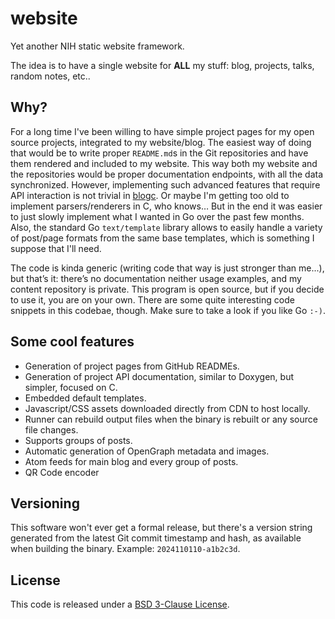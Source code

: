 # website
Yet another NIH static website framework.

The idea is to have a single website for **ALL** my stuff: blog, projects, talks, random notes, etc..

## Why?
For a long time I've been willing to have simple project pages for my open source projects, integrated to my website/blog. The easiest way of doing that would be to write proper `README.md`s in the Git repositories and have them rendered and included to my website. This way both my website and the repositories would be proper documentation endpoints, with all the data synchronized. However, implementing such advanced features that require API interaction is not trivial in [blogc](https://blogc.rgm.io/). Or maybe I'm getting too old to implement parsers/renderers in C, who knows… But in the end it was easier to just slowly implement what I wanted in Go over the past few months. Also, the standard Go `text/template` library allows to easily handle a variety of post/page formats from the same base templates, which is something I suppose that I'll need.

The code is kinda generic (writing code that way is just stronger than me...), but that’s it: there’s no documentation neither usage examples, and my content repository is private. This program is open source, but if you decide to use it, you are on your own. There are some quite interesting code snippets in this codebae, though. Make sure to take a look if you like Go `:-)`.

## Some cool features

- Generation of project pages from GitHub READMEs.
- Generation of project API documentation, similar to Doxygen, but simpler, focused on C.
- Embedded default templates.
- Javascript/CSS assets downloaded directly from CDN to host locally.
- Runner can rebuild output files when the binary is rebuilt or any source file changes.
- Supports groups of posts.
- Automatic generation of OpenGraph metadata and images.
- Atom feeds for main blog and every group of posts.
- QR Code encoder

## Versioning
This software won't ever get a formal release, but there's a version string generated from the latest Git commit timestamp and hash, as available when building the binary. Example: `2024110110-a1b2c3d`.

## License
This code is released under a [BSD 3-Clause License](LICENSE).
